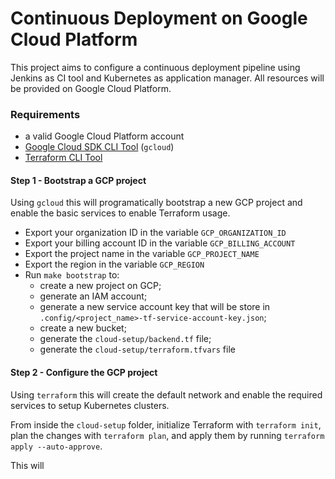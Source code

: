 # Continuous Deployment on Google Cloud Platform

This project aims to configure a continuous deployment pipeline using Jenkins as CI tool and Kubernetes as application manager. All resources will be provided on Google Cloud Platform.

### Requirements
- a valid Google Cloud Platform account
- [Google Cloud SDK CLI Tool](https://cloud.google.com/sdk/docs/quickstarts) (`gcloud`)
- [Terraform CLI Tool](https://www.terraform.io/)

#### Step 1 - Bootstrap a GCP project
Using `gcloud` this will programatically bootstrap a new GCP project and enable the basic services to enable Terraform usage.

- Export your organization ID in the variable `GCP_ORGANIZATION_ID`
- Export your billing account ID in the variable `GCP_BILLING_ACCOUNT`
- Export the project name in the variable `GCP_PROJECT_NAME`
- Export the region in the variable `GCP_REGION`
- Run `make bootstrap` to:
    - create a new project on GCP;
    - generate an IAM account;
    - generate a new service account key that will be store in `.config/<project_name>-tf-service-account-key.json`;
    - create a new bucket;
    - generate the `cloud-setup/backend.tf` file;
    - generate the `cloud-setup/terraform.tfvars` file

#### Step 2 - Configure the GCP project
Using `terraform` this will create the default network and enable the required services to setup Kubernetes clusters.

From inside the `cloud-setup` folder, initialize Terraform with `terraform init`, plan the changes with `terraform plan`, and apply them by running `terraform apply --auto-approve`.

This will